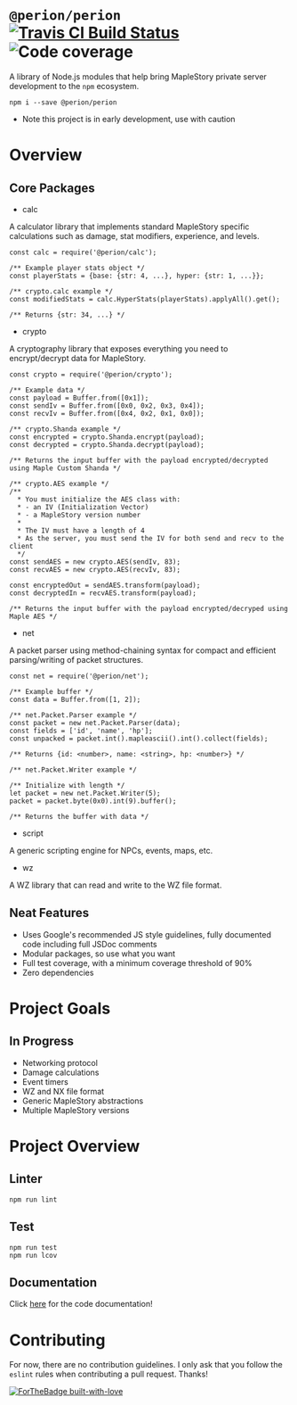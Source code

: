 # `@perion/perion` [![Travis CI Build Status](https://travis-ci.org/jonnylin13/perion.svg?branch=master)](https://github.com/jonnylin13) ![Code coverage](https://img.shields.io/badge/min%20coverage-90%25-green)

A library of Node.js modules that help bring MapleStory private server development to the `npm` ecosystem.
```
npm i --save @perion/perion
```
* Note this project is in early development, use with caution

# Overview

## Core Packages

* calc

A calculator library that implements standard MapleStory specific calculations such as damage, stat modifiers, experience, and levels.
```node
const calc = require('@perion/calc');

/** Example player stats object */
const playerStats = {base: {str: 4, ...}, hyper: {str: 1, ...}};

/** crypto.calc example */
const modifiedStats = calc.HyperStats(playerStats).applyAll().get();

/** Returns {str: 34, ...} */
```

* crypto

A cryptography library that exposes everything you need to encrypt/decrypt data for MapleStory.
```node
const crypto = require('@perion/crypto');

/** Example data */
const payload = Buffer.from([0x1]);
const sendIv = Buffer.from([0x0, 0x2, 0x3, 0x4]);
const recvIv = Buffer.from([0x4, 0x2, 0x1, 0x0]);

/** crypto.Shanda example */
const encrypted = crypto.Shanda.encrypt(payload);
const decrypted = crypto.Shanda.decrypt(payload);

/** Returns the input buffer with the payload encrypted/decrypted using Maple Custom Shanda */

/** crypto.AES example */
/**
  * You must initialize the AES class with:
  * - an IV (Initialization Vector)
  * - a MapleStory version number
  *
  * The IV must have a length of 4
  * As the server, you must send the IV for both send and recv to the client
  */
const sendAES = new crypto.AES(sendIv, 83);
const recvAES = new crypto.AES(recvIv, 83);

const encryptedOut = sendAES.transform(payload);
const decryptedIn = recvAES.transform(payload);

/** Returns the input buffer with the payload encrypted/decryped using Maple AES */
```

* net

A packet parser using method-chaining syntax for compact and efficient parsing/writing of packet structures.
```node
const net = require('@perion/net');

/** Example buffer */
const data = Buffer.from([1, 2]);

/** net.Packet.Parser example */
const packet = new net.Packet.Parser(data);
const fields = ['id', 'name', 'hp'];
const unpacked = packet.int().mapleascii().int().collect(fields);

/** Returns {id: <number>, name: <string>, hp: <number>} */

/** net.Packet.Writer example */

/** Initialize with length */
let packet = new net.Packet.Writer(5);
packet = packet.byte(0x0).int(9).buffer();

/** Returns the buffer with data */

```

* script

A generic scripting engine for NPCs, events, maps, etc.

* wz

A WZ library that can read and write to the WZ file format.

## Neat Features

* Uses Google's recommended JS style guidelines, fully documented code including full JSDoc comments
* Modular packages, so use what you want
* Full test coverage, with a minimum coverage threshold of 90%
* Zero dependencies

# Project Goals

## In Progress

* Networking protocol
* Damage calculations
* Event timers
* WZ and NX file format
* Generic MapleStory abstractions
* Multiple MapleStory versions

# Project Overview

## Linter
```
npm run lint
```
## Test
```
npm run test
npm run lcov
```
## Documentation
Click [here](https://jonnylin13.github.io/perion/) for the code documentation!

# Contributing
For now, there are no contribution guidelines. I only ask that you follow the `eslint` rules when contributing a pull request. Thanks!

[![ForTheBadge built-with-love](http://ForTheBadge.com/images/badges/built-with-love.svg)](https://GitHub.com/Naereen/)